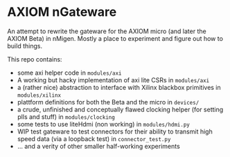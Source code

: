 # AXIOM nGateware
An attempt to rewrite the gateware for the AXIOM micro (and later the AXIOM Beta) in nMigen.
Mostly a place to experiment and figure out how to build things. 

This repo contains:

* some axi helper code in `modules/axi`
* A working but hacky implementation of axi lite CSRs in `modules/axi`
* a (rather nice) abstraction to interface with Xilinx blackbox primitives in `modules/xilinx`
* plattform definitions for both the Beta and the micro in `devices/`
* a crude, unfinished and conceptually flawed clocking helper (for setting plls and stuff) in `modules/clocking`
* some tests to use liteHdmi (non working) in `modules/hdmi.py`
* WIP test gateware to test connectors for their ability to transmit high speed data (via a loopback test) in `connector_test.py`
* ... and a verity of other smaller half-working experiments
 